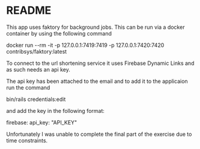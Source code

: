 # README
This app uses faktory for background jobs. This can be run via a docker container by using the following command

docker run --rm -it -p 127.0.0.1:7419:7419 -p 127.0.0.1:7420:7420 contribsys/faktory:latest

To connect to the url shortening service it uses Firebase Dynamic Links and as such needs an api key.

The api key has been attached to the email and to add it to the applicaion run the command

bin/rails credentials:edit

and add the key in the following format:

firebase:
  api_key: "API_KEY"


Unfortunately I was unable to complete the final part of the exercise due to time constraints.

